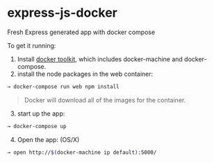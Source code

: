 # express-js-docker
Fresh Express generated app with docker compose

To get it running:

1. Install [docker toolkit](https://www.docker.com/toolbox), which includes docker-machine and docker-compose.
2. install the node packages in the web container:
```sh
→ docker-compose run web npm install
```
> Docker will download all of the images for the container.

3. start up the app:
```sh
→ docker-compose up
```
4. Open the app: (OS/X)
```sh
→ open http://$(docker-machine ip default):5000/
```
